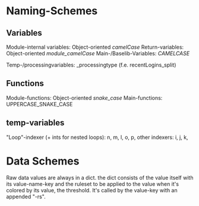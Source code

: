 # Naming-Schemes

## Variables

Module-internal variables: Object-oriented *camelCase*
Return-variables: Object-oriented *module_camelCase*
Main-/Baselib-Variables: *CAMELCASE*

Temp-/processingvariables: <precending-variable>_processingtype (f.e. recentLogins_split)

## Functions

Module-functions: Object-oriented *snake_case*
Main-functions: UPPERCASE_SNAKE_CASE

## temp-variables

"Loop"-indexer (+ ints for nested loops): n, m, l, o, p,
other indexers: i, j, k,

# Data Schemes

Raw data values are always in a dict. the dict consists of the value itself with its value-name-key and the ruleset to be applied to the value when it's colored by its value, the threshold. It's called by the value-key with an appended "-rs". 